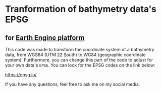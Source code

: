 # Tranformation of bathymetry data's EPSG
## for [Earth Engine platform](https://code.earthengine.google.com/)

This code was made to transform the coordinate system of a bathymetry data, from WGS84 (UTM 22 South) to WG84 (geographic coordinate system).
Furthermore, you can change this part of the code to adjust for your own data's ``EPSG``. You can look for the EPSG codes on the link below:

https://epsg.io/

If you have any questions, feel free to ask me on my social media.
